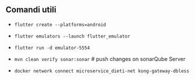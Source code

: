 ## Comandi utili
- `flutter create --platforms=android`
- `flutter emulators --launch flutter_emulator`
- `flutter run -d emulator-5554`
- `mvn clean verify sonar:sonar` # push changes on sonarQube Server

- `docker network connect microservice_dieti-net kong-gateway-dbless` 
